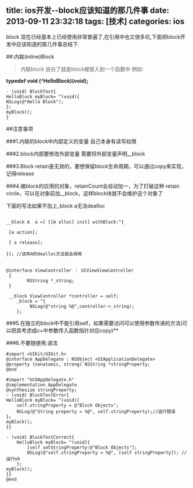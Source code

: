 title: ios开发--block应该知道的那几件事
date: 2013-09-11 23:32:18
tags: [技术]
categories: ios
---
block 现在已经基本上已经使用非常普遍了,在引用中也又很多坑,下面把block开发中应该知道的那几件事总结下.
<!-- more -->
##:内联(inline)Block
>内联block 说白了就是block被嵌入到一个函数中 
例如:

**typedef void (^HelloBlock)(void);**
```
- (void) BlockTest{
HelloBlock myBlock= ^(void){
NSLog(@"Hello Block");
};
myBlock();
}

```

##注意事项

###1.内联的block中内部定义的变量 自己本身有读写权限

###2.block内部要修改外部变量 需要将外部变量声明__block

###3.Block retain是无效的，要想保留block生命周期，可以通过copy来实现，记得release

###4.被block的应用的对象，retainCount会自动加一，为了打破这种 retain circle，可以在对象前加__block，这样block块就不会维护这个对象了

 下面的写法如果不加上_block a无法dealloc

```

__block A  a =[ [[A alloc] init] withBlock:^{

 [a action];

 [ a release];

}]; //这样A的dealloc方法就会调用

```

```

@interface ViewController ： UIViewViewController 
 {
        NSString *_string;
 }

 __block ViewController *controller = self;   
    _block = ^{
         NSLog(@"string %@",controller->_string);
    };

```
###5.在独立的block中不能引用self，如果需要访问可以使用参数传递的方法(可以把其考虑成c+中参数传入函数指针对应copy)**

###6.不要随便用.语法

```
#import <UIKit/UIKit.h>   
@interface AppDelegate : NSObject <UIApplicationDelegate>
@property (nonatomic, strong) NSString *stringProperty;  
@end  

```

```
#import "GCDAppDelegate.h" 
@implementation AppDelegate 
@synthesize stringProperty;  
- (void) BlockTestError{
HelloBlock myBlock= ^(void){
	self.stringProperty = @"Block Objects"; 
	NSLog(@"String property = %@", self.stringProperty);//运行错误
};
myBlock();
}}  

- (void) BlockTestCorrect{
	HelloBlock myBlock= ^(void){
		[self setStringProperty:@"Block Objects"];
	    NSLog(@"self.stringProperty = %@", [self stringProperty]); //运行ok
	};
myBlock();
}}  
@end  
```





